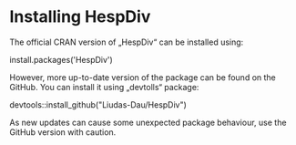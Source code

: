 # Installing HespDiv

The official CRAN version of „HespDiv“ can be installed using: 

install.packages('HespDiv')

However, more up-to-date version of the package can be found on the GitHub. You can install it using „devtolls“ package: 

devtools::install_github("Liudas-Dau/HespDiv") 

As new updates can cause some unexpected package behaviour, use the GitHub version with caution.